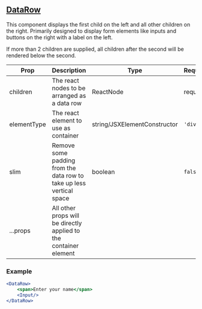 ## [DataRow](src/components/containers/DataRow.tsx)
This component displays the first child on the left and all other children on the right.
Primarily designed to display form elements like inputs and buttons on the right with a label on the left.

If more than 2 children are supplied, all children after the second will be rendered below the second.

| Prop | Description | Type | Required/Default |
|------|-------------|------|------------------|
| children | The react nodes to be arranged as a data row | ReactNode | required |
| elementType | The react element to use as container | string/JSXElementConstructor | `'div'` |
| slim | Remove some padding from the data row to take up less vertical space | boolean | `false` |
| ...props | All other props will be directly applied to the container element | | |

### Example
```jsx
<DataRow>
    <span>Enter your name</span>
    <Input/>    
</DataRow>
```
